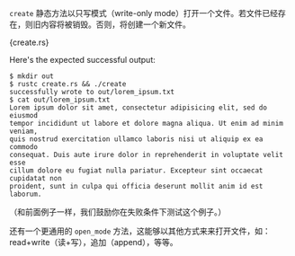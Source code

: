 `create` 静态方法以只写模式（write-only mode）打开一个文件。若文件已经存在，则旧内容将被销毁。否则，将创建一个新文件。

{create.rs}

Here's the expected successful output:

```
$ mkdir out
$ rustc create.rs && ./create
successfully wrote to out/lorem_ipsum.txt
$ cat out/lorem_ipsum.txt
Lorem ipsum dolor sit amet, consectetur adipisicing elit, sed do eiusmod
tempor incididunt ut labore et dolore magna aliqua. Ut enim ad minim veniam,
quis nostrud exercitation ullamco laboris nisi ut aliquip ex ea commodo
consequat. Duis aute irure dolor in reprehenderit in voluptate velit esse
cillum dolore eu fugiat nulla pariatur. Excepteur sint occaecat cupidatat non
proident, sunt in culpa qui officia deserunt mollit anim id est laborum.
```

（和前面例子一样，我们鼓励你在失败条件下测试这个例子。）

还有一个更通用的 `open_mode` 方法，这能够以其他方式来来打开文件，如：read+write（读+写），追加（append），等等。
